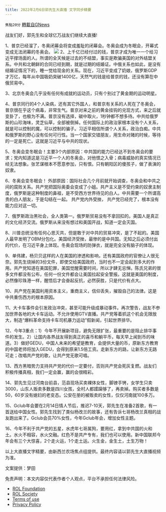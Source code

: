 ```yaml
---
title: 2022年2月6日郭先生大直播 文字同步精要
---
```

`焦點20分` [轉載自GNews](https://gnews.org/zh-hans/1966498/)

战友们好，郭先生和全球亿万战友们继续大直播!

1、普京已经溜了，冬奥闭幕会将变成羞耻的闭幕会。冬奥会成为冬眠会，开幕式变成无法闭幕的冬奥会。
![](https://assets.gnews.org/wp-content/uploads/2022/02/cac82ece-6210-4256-8e6f-8cabededc38f.jpg)
2、上千亿已经付过的钱，普京才成为唯一一个给习近平撑场面的人。所谓的全天候是过去的不结盟，事实是欺骗美国的对外结盟关系。中共和北朝鲜的合同已经到期，就是过期的结婚证。中俄关系也如此，是没有结婚证情况下的，睡一觉给现金的关系。现在，习近平变成了奶娘，俄罗斯GDP才万亿，每年从中国吸奶突破1400亿，天然气的钱是给普京的钱，还没有算在中俄贸易中。

3、北京冬奥会几乎没有任何有成就的运动员，只有个别过了黄金期的运动明星。

4、普京同行的4个人染病，还有其它外国人，和普京有关系的人死在了冬奥会，普京很在乎这个病毒，非常生气。普京对来之前的黄金挂钩的兑现方式，来之后就变卦了，也极为不满。普京没有选择，碳中取火，1秒钟都不想多待。中共给俄罗斯的山珍海味，灵芝仙草，全部被倒掉。任何国际上的政治家根本没有个人关系，就是可以控制的魔，可以控制的骗子。习近平相信所谓个人关系，政治白痴。中共和俄罗斯的野心没有任何可行性。当一个国家交错朋友，用生命对赌的时候，等待的一定是死亡。这就是习近平与中共的现状。

5、冬奥会变冬眠会！主要3个内部原因：中共国的能力已经达不到冬奥会的要求；党内知道这是习近平一个人的冬奥会，对他恨之入骨；病毒威胁的真实情况已经无法想象。张艺谋根本不愿意参加，只有恨。只有朝阳区的傻孩子，做了表演的奴隶。

6、冬奥会变冬眠会！ 外部原因：国际社会几个月前就开始调查，冬奥会和中共之间的腐败关系。共产党把国际奥委会变成了小姐。共产主义是不受约束的奴隶主制度，俄罗斯是这种制度的鼻祖，是不受西方世界待见的白人。中共需要一个所谓高贵的白人朋友，于是勾结在一起。 共产党内外受挫， 共产党已经完了，根本没有能力应对这一切。

7、俄罗斯政治黑社会，全人类第一。俄罗斯贸易没有不拿回扣的。美国人是真正的文化经济交流。俄罗斯从来没有想过和美国开战，知道一定会灭国。

8、川普总统没有任何心思灭共，但是敢于对中共的贸易冲突，是了不起的。美国人最早发明了OBM分包化。美国经济受挫，最惨的是中共国。无知之后必须付出的代价，在习近平身上体现。冬奥会现场的防弹衣，就是完全没有脑子的体现。

9、单伟建，杨贝贝这样的人在美国的渗透和影响，还有美国政府的官僚让人很无奈。郭先生烧掉的3份文件，即使交给美国政府，当时也不一定会起到多大的作用。共产党知道在美国犯罪，美国觉醒需要时间，所以才肆无忌惮。陈氏兄弟的很多文件都没有公布，任何一份文件都会让美国拉起安全警报。这就是美国的制度，必然像珍珠港一样，醒悟后才会奋起反抗，必然获胜，只是代价有点大。

10、共产党在美国利用资本主义，重商主义，信仰丢失，摧毁自己的法律。这是中共重伤西方的根本原因。

11、大卡车事件会引发政治冲突，甚至可能升级成暴动事件。再次警告，战友不参加世界各地的大卡车运动。不允许使用GTV直播。共产党等着抓这个机会无限放大，制造“爆料革命支持卡车司机暴力运动”假新闻，引起世界排华。

12、今年3重点：1）今年不开展新项目，避免无限扩张，最重要的是阻止排华事件的发生。2）让国内各界战友得到真正的喜币和躺平币，每天早上闻到币的味道。3）做好GEDU，中国人未来的希望是教育，会提供大量的币，原新东方教育的中国老师将加入GEDU，会得到原来1.5倍工资。走新东方的路，让新东方无路可走；改唱共产党的歌，让共产党无歌可唱。

13、西方黑暗势力支持共产党的代价一定要付，否则共产党会死灰复燃。战友们积极传播真相，我们一定会赢，赢的会很精彩。

14、郭先生见过河南台前县，范县现场买卖裸体女性，脚镣手铐，女学生只卖3000，山东人贩卖多数是四川女孩，全村人都蹂躏够了，再卖掉。购买者多数是50，60岁没有媳妇的老变态。公安在册的被贩卖的女性，仅仅河南就100多万。

15、Gclub年会要在2月14日情人节后，推迟7-10天，郭先生在准备2首歌，有一首送给中国女性。郭先生找到了类似杨改兰的故事，还有告诉七哥杨改兰真相的战友跑出来了。Gclub会员70%女性，今年Gclub年会，增加女性主题。

16、今年不利于共产党的五星，水虎年七哥属狗，要用红，拿到中共国的火和土。水火不相容，水火交融。红色不是共产专有，我们也可以使用。新中国联邦今年会有三个大惊喜，2个走火运，1个走土运。火生金，金生土，土生万物！

以上大直播文字精要，由新西兰农场焦点组提供。最终内容请以郭先生大直播视频为准。

文案提供：梦田

 

免责声明：本文内容仅代表作者个人观点，平台不承担任何法律风险。

- [ROL Foundation](https://rolfoundation.org/)
- [ROL Society](https://rolsociety.org/)
- [Terms of use](https://gnews.org/terms-of-use-3/)
- [Privacy Policy](https://gnews.org/privacy-policy/)
